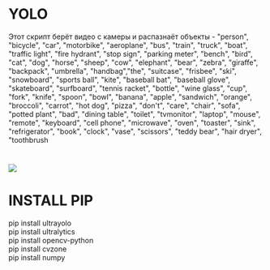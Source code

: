 # YOLO

Этот скрипт берёт видео с камеры и распазнаёт объекты - 
"person", "bicycle", "car", "motorbike", "aeroplane", "bus", "train", "truck", "boat",
"traffic light", "fire hydrant", "stop sign", "parking meter", "bench", "bird", "cat",
"dog", "horse", "sheep", "cow", "elephant", "bear", "zebra", "giraffe", "backpack", "umbrella",
"handbag","the", "suitcase", "frisbee", "ski", "snowboard", "sports ball", "kite", "baseball bat",
"baseball glove", "skateboard", "surfboard", "tennis racket", "bottle", "wine glass", "cup",
"fork", "knife", "spoon", "bowl", "banana", "apple", "sandwich", "orange", "broccoli",
"carrot", "hot dog", "pizza", "don't", "care", "chair", "sofa", "potted plant", "bad",
"dining table", "toilet", "tvmonitor", "laptop", "mouse", "remote", "keyboard", "cell phone",
"microwave", "oven", "toaster", "sink", "refrigerator", "book", "clock", "vase", "scissors",
"teddy bear", "hair dryer", "toothbrush
<h1> </h1>
<img src="https://habrastorage.org/r/w1560/webt/uo/zs/tj/uozstjspdifxpslvqyuurauxs2g.png">

# INSTALL PIP

pip install ultrayolo <br />
pip install ultralytics <br />
pip install opencv-python <br />
pip install cvzone <br />
pip install numpy <br />
